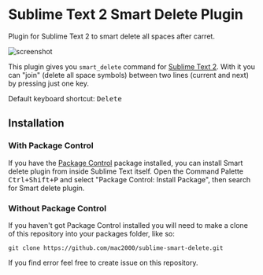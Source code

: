 Sublime Text 2 Smart Delete Plugin
==================================

Plugin for Sublime Text 2 to smart delete all spaces after carret.

![screenshot](/mac2000/sublime-smart-delete/raw/master/sublime-smart-delete.gif)

This plugin gives you `smart_delete` command for [Sublime Text 2][sublime]. With it you can "join" (delete all space symbols) between two lines (current and next) by pressing just one key.

Default keyboard shortcut: <kbd>Delete</kbd>

Installation
------------

### With Package Control ###

If you have the [Package Control][package_control] package installed, you can install Smart delete plugin from inside Sublime Text itself. Open the Command Palette <kbd>Ctrl+Shift+P</kbd> and select "Package Control: Install Package", then search for Smart delete plugin.

### Without Package Control ###

If you haven't got Package Control installed you will need to make a clone of this repository into your packages folder, like so:

    git clone https://github.com/mac2000/sublime-smart-delete.git


[sublime]: http://www.sublimetext.com/
[package_control]: http://wbond.net/sublime_packages/package_control

If you find error feel free to create issue on this repository.